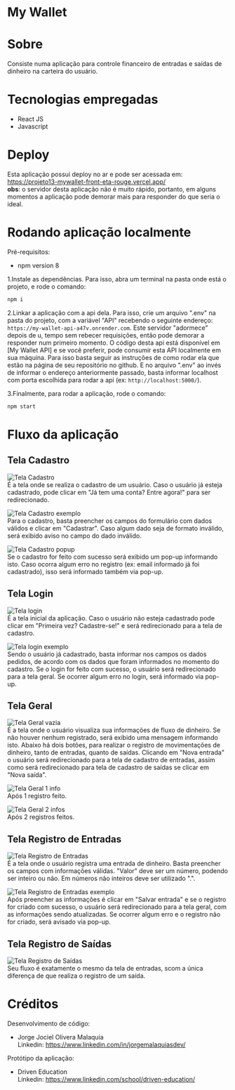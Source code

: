 # My Wallet

# Sobre
Consiste numa aplicação para controle financeiro de entradas e saídas de dinheiro na carteira do usuário.

# Tecnologias empregadas
- React JS
- Javascript

# Deploy

Esta aplicação possui deploy no ar e pode ser acessada em: https://projeto13-mywallet-front-eta-rouge.vercel.app/  
**obs**: o servidor desta aplicação não é muito rápido, portanto, em alguns momentos a aplicação pode demorar mais para responder do que seria o ideal.

# Rodando aplicação localmente
Pré-requisitos:
- npm version 8

1.Instale as dependências. Para isso, abra um terminal na pasta onde está o projeto, e rode o comando:
```bash
npm i
```
2.Linkar a aplicação com a api dela. Para isso, crie um arquivo ".env" na pasta do projeto, com a variável "API" recebendo o seguinte endereço: `https://my-wallet-api-a47v.onrender.com`. Este servidor "adormece" depois de u, tempo sem rebecer requisições, então pode demorar a responder num primeiro momento. O código desta api está disponível em [My Wallet API] e se você preferir, pode consumir esta API localmente em sua máquina. Para isso basta seguir as instruções de como rodar ela que estão na página de seu repositório no github. E no arquivo ".env" ao invés de informar o endereço anteriormente passado, basta informar localhost com  porta escolhida para rodar a api (ex: `http://localhost:5000/`).

3.Finalmente, para rodar a aplicação, rode o comando:

```bash
npm start
```

# Fluxo da aplicação

## Tela Cadastro
![Tela Cadastro](https://github.com/JorgeMalaquias/assets/blob/main/mywallet/tela%20cadastro(forms%20vazio).png)  
É a tela onde se realiza o cadastro de um usuário. Caso o usuário já esteja cadastrado, pode clicar em "Já tem uma conta? Entre agora!" para ser redirecionado.  

![Tela Cadastro exemplo](https://github.com/JorgeMalaquias/assets/blob/main/mywallet/tela%20cadastro(forms%20preenchido).png)  
Para o cadastro, basta preencher os campos do formulário com dados válidos e clicar em "Cadastrar". Caso algum dado seja de formato inválido, será exibido aviso no campo do dado inválido. 

![Tela Cadastro popup](https://github.com/JorgeMalaquias/assets/blob/main/mywallet/tela%20cadastro(pop%20up).png)  
Se o cadastro for feito com sucesso será exibido um pop-up informando isto. Caso ocorra algum erro no registro (ex: email informado já foi cadastrado), isso será informado também via pop-up.

## Tela Login
![Tela login](https://github.com/JorgeMalaquias/assets/blob/main/mywallet/tela%20login%20(form%20vazio).png)  
É a tela inicial da aplicação. Caso o usuário não esteja cadastrado pode clicar em "Primeira vez? Cadastre-se!" e será redirecionado para a tela de cadastro.  

![Tela login exemplo](https://github.com/JorgeMalaquias/assets/blob/main/mywallet/tela%20login%20(forms%20preenchido).png)  
Sendo o usuário já cadastrado, basta informar nos campos os dados pedidos, de acordo com os dados que foram informados no momento do cadastro.
Se o login for feito com sucesso, o usuário será redirecionado para a tela geral. Se ocorrer algum erro no login, será informado via pop-up.

## Tela Geral
![Tela Geral vazia](https://github.com/JorgeMalaquias/assets/blob/main/mywallet/tela%20geral%20usuario.png)  
É a tela onde o usuário visualiza sua informações de fluxo de dinheiro. Se não houver nenhum registrado, será exibido uma mensagem informando isto. Abaixo há dois botões, para realizar o registro de movimentações de dinheiro, tanto de entradas, quanto de saídas. Clicando em "Nova entrada" o usuário será redirecionado para a tela de cadastro de entradas, assim como será redirecionado para tela de cadastro de saídas se clicar em "Nova saída".  

![Tela Geral 1 info](https://github.com/JorgeMalaquias/assets/blob/main/mywallet/tela%20geral%20com%201%20entrada.png)  
Após 1 registro feito.  

![Tela Geral 2 infos](https://github.com/JorgeMalaquias/assets/blob/main/mywallet/tela%20geral%20com%20duas%20infos.png)  
Após 2 registros feitos.  

## Tela Registro de Entradas

![Tela Registro de Entradas](https://github.com/JorgeMalaquias/assets/blob/main/mywallet/tela%20entradas.png)  
É a tela onde o usuário registra uma entrada de dinheiro. Basta preencher os campos com informações válidas. "Valor" deve ser um número, podendo ser inteiro ou não. Em números não inteiros deve ser utilizado ".".  

![Tela Registro de Entradas exemplo](https://github.com/JorgeMalaquias/assets/blob/main/mywallet/tela%20entradas%20forms%20preenchidos.png)  
Após preencher as informações é clicar em "Salvar entrada" e se o registro for criado com sucesso, o usuário será redirecionado para a tela geral, com as informações sendo atualizadas. Se ocorrer algum erro e o registro não for criado, será avisado via pop-up.  

## Tela Registro de Saídas
![Tela Registro de Saídas](https://github.com/JorgeMalaquias/assets/blob/main/mywallet/tela%20saida.png)  
Seu fluxo é exatamente o mesmo da tela de entradas, scom a única diferença de que realiza o registro de um saída.  

# Créditos

Desenvolvimento de código:  
- Jorge Jociel Olivera Malaquia  
Linkedin: https://www.linkedin.com/in/jorgemalaquiasdev/

Protótipo da aplicação:
- Driven Education  
Linkedin: https://www.linkedin.com/school/driven-education/
